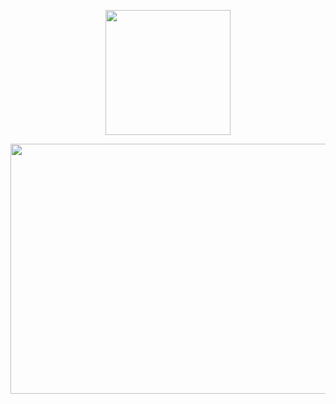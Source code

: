 <p align="center">
  <img width="200" height="200" src="https://github.com/Ploirad/WRO-2024-ArduMASTERS/assets/148375115/122c7233-1e41-4727-894d-9d810f12458b">
</p>

<p align="center">
 <img width="700" height="400" src="https://github.com/Ploirad/WRO-2024-ArduMASTERS/blob/main/schemes/WRO%20Car.jpg">
</p>
